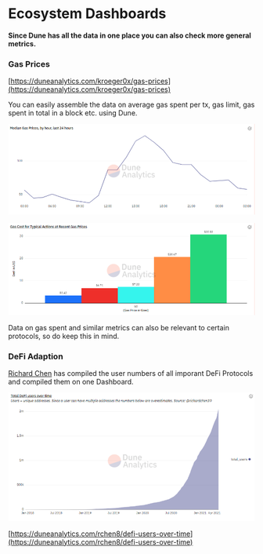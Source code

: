 # Ecosystem Dashboards

**Since Dune has all the data in one place you can also check more general metrics.**  


### Gas Prices

[https://duneanalytics.com/kroeger0x/gas-prices](https://duneanalytics.com/kroeger0x/gas-prices)

You can easily assemble the data on average gas spent per tx, gas limit, gas spent in total in a block etc. using Dune. 

![](../../.gitbook/assets/image%20%2813%29.png)

![](../../.gitbook/assets/image%20%2823%29.png)

Data on gas spent and similar metrics can also be relevant to certain protocols, so do keep this in mind.

### **DeFi Adaption**

[Richard Chen](https://twitter.com/richardchen39) has compiled the user numbers of all imporant DeFi Protocols and compiled them on one Dashboard. 

![](../../.gitbook/assets/image%20%2821%29.png)

[https://duneanalytics.com/rchen8/defi-users-over-time](https://duneanalytics.com/rchen8/defi-users-over-time)

